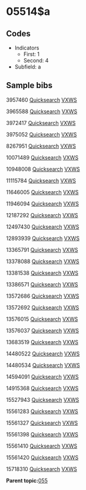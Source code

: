 # 05514$a

## Codes

-   Indicators
    -   First: 1
    -   Second: 4
-   Subfield: a

## Sample bibs

3957460 [Quicksearch](https://search.library.yale.edu/catalog/3957460) [VXWS](http://prodorbis.library.yale.edu:7014/vxws/GetHoldingsService?bibId=3957460)

3965588 [Quicksearch](https://search.library.yale.edu/catalog/3965588) [VXWS](http://prodorbis.library.yale.edu:7014/vxws/GetHoldingsService?bibId=3965588)

3972417 [Quicksearch](https://search.library.yale.edu/catalog/3972417) [VXWS](http://prodorbis.library.yale.edu:7014/vxws/GetHoldingsService?bibId=3972417)

3975052 [Quicksearch](https://search.library.yale.edu/catalog/3975052) [VXWS](http://prodorbis.library.yale.edu:7014/vxws/GetHoldingsService?bibId=3975052)

8267951 [Quicksearch](https://search.library.yale.edu/catalog/8267951) [VXWS](http://prodorbis.library.yale.edu:7014/vxws/GetHoldingsService?bibId=8267951)

10071489 [Quicksearch](https://search.library.yale.edu/catalog/10071489) [VXWS](http://prodorbis.library.yale.edu:7014/vxws/GetHoldingsService?bibId=10071489)

10948008 [Quicksearch](https://search.library.yale.edu/catalog/10948008) [VXWS](http://prodorbis.library.yale.edu:7014/vxws/GetHoldingsService?bibId=10948008)

11115784 [Quicksearch](https://search.library.yale.edu/catalog/11115784) [VXWS](http://prodorbis.library.yale.edu:7014/vxws/GetHoldingsService?bibId=11115784)

11646005 [Quicksearch](https://search.library.yale.edu/catalog/11646005) [VXWS](http://prodorbis.library.yale.edu:7014/vxws/GetHoldingsService?bibId=11646005)

11946094 [Quicksearch](https://search.library.yale.edu/catalog/11946094) [VXWS](http://prodorbis.library.yale.edu:7014/vxws/GetHoldingsService?bibId=11946094)

12187292 [Quicksearch](https://search.library.yale.edu/catalog/12187292) [VXWS](http://prodorbis.library.yale.edu:7014/vxws/GetHoldingsService?bibId=12187292)

12497430 [Quicksearch](https://search.library.yale.edu/catalog/12497430) [VXWS](http://prodorbis.library.yale.edu:7014/vxws/GetHoldingsService?bibId=12497430)

12893939 [Quicksearch](https://search.library.yale.edu/catalog/12893939) [VXWS](http://prodorbis.library.yale.edu:7014/vxws/GetHoldingsService?bibId=12893939)

13365791 [Quicksearch](https://search.library.yale.edu/catalog/13365791) [VXWS](http://prodorbis.library.yale.edu:7014/vxws/GetHoldingsService?bibId=13365791)

13378088 [Quicksearch](https://search.library.yale.edu/catalog/13378088) [VXWS](http://prodorbis.library.yale.edu:7014/vxws/GetHoldingsService?bibId=13378088)

13381538 [Quicksearch](https://search.library.yale.edu/catalog/13381538) [VXWS](http://prodorbis.library.yale.edu:7014/vxws/GetHoldingsService?bibId=13381538)

13386571 [Quicksearch](https://search.library.yale.edu/catalog/13386571) [VXWS](http://prodorbis.library.yale.edu:7014/vxws/GetHoldingsService?bibId=13386571)

13572686 [Quicksearch](https://search.library.yale.edu/catalog/13572686) [VXWS](http://prodorbis.library.yale.edu:7014/vxws/GetHoldingsService?bibId=13572686)

13572692 [Quicksearch](https://search.library.yale.edu/catalog/13572692) [VXWS](http://prodorbis.library.yale.edu:7014/vxws/GetHoldingsService?bibId=13572692)

13576015 [Quicksearch](https://search.library.yale.edu/catalog/13576015) [VXWS](http://prodorbis.library.yale.edu:7014/vxws/GetHoldingsService?bibId=13576015)

13576037 [Quicksearch](https://search.library.yale.edu/catalog/13576037) [VXWS](http://prodorbis.library.yale.edu:7014/vxws/GetHoldingsService?bibId=13576037)

13683519 [Quicksearch](https://search.library.yale.edu/catalog/13683519) [VXWS](http://prodorbis.library.yale.edu:7014/vxws/GetHoldingsService?bibId=13683519)

14480522 [Quicksearch](https://search.library.yale.edu/catalog/14480522) [VXWS](http://prodorbis.library.yale.edu:7014/vxws/GetHoldingsService?bibId=14480522)

14480534 [Quicksearch](https://search.library.yale.edu/catalog/14480534) [VXWS](http://prodorbis.library.yale.edu:7014/vxws/GetHoldingsService?bibId=14480534)

14594091 [Quicksearch](https://search.library.yale.edu/catalog/14594091) [VXWS](http://prodorbis.library.yale.edu:7014/vxws/GetHoldingsService?bibId=14594091)

14915368 [Quicksearch](https://search.library.yale.edu/catalog/14915368) [VXWS](http://prodorbis.library.yale.edu:7014/vxws/GetHoldingsService?bibId=14915368)

15527943 [Quicksearch](https://search.library.yale.edu/catalog/15527943) [VXWS](http://prodorbis.library.yale.edu:7014/vxws/GetHoldingsService?bibId=15527943)

15561283 [Quicksearch](https://search.library.yale.edu/catalog/15561283) [VXWS](http://prodorbis.library.yale.edu:7014/vxws/GetHoldingsService?bibId=15561283)

15561327 [Quicksearch](https://search.library.yale.edu/catalog/15561327) [VXWS](http://prodorbis.library.yale.edu:7014/vxws/GetHoldingsService?bibId=15561327)

15561398 [Quicksearch](https://search.library.yale.edu/catalog/15561398) [VXWS](http://prodorbis.library.yale.edu:7014/vxws/GetHoldingsService?bibId=15561398)

15561410 [Quicksearch](https://search.library.yale.edu/catalog/15561410) [VXWS](http://prodorbis.library.yale.edu:7014/vxws/GetHoldingsService?bibId=15561410)

15561420 [Quicksearch](https://search.library.yale.edu/catalog/15561420) [VXWS](http://prodorbis.library.yale.edu:7014/vxws/GetHoldingsService?bibId=15561420)

15718310 [Quicksearch](https://search.library.yale.edu/catalog/15718310) [VXWS](http://prodorbis.library.yale.edu:7014/vxws/GetHoldingsService?bibId=15718310)

**Parent topic:**[055](../../tags/055/055.md)

